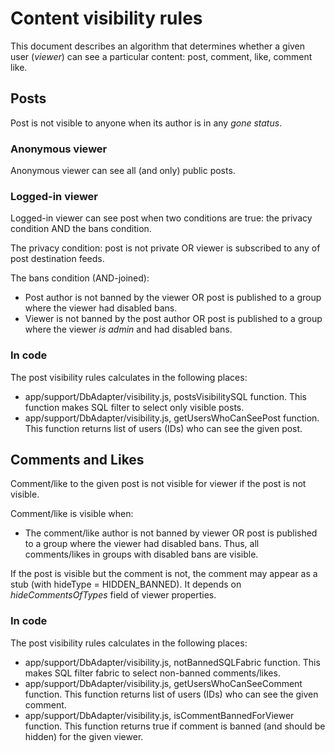 # Content visibility rules

This document describes an algorithm that determines whether a given user
(*viewer*) can see a particular content: post, comment, like, comment like.

## Posts

Post is not visible to anyone when its author is in any *gone status*.

### Anonymous viewer

Anonymous viewer can see all (and only) public posts.

### Logged-in viewer

Logged-in viewer can see post when two conditions are true: the privacy
condition AND the bans condition.

The privacy condition: post is not private OR viewer is subscribed to any of
post destination feeds.

The bans condition (AND-joined):
* Post author is not banned by the viewer OR post is published to a group where
  the viewer had disabled bans.
* Viewer is not banned by the post author OR post is published to a group where
  the viewer *is admin* and had disabled bans.

### In code
The post visibility rules calculates in the following places:
* app/support/DbAdapter/visibility.js, postsVisibilitySQL function. This
  function makes SQL filter to select only visible posts.
* app/support/DbAdapter/visibility.js, getUsersWhoCanSeePost function. This
  function returns list of users (IDs) who can see the given post.

## Comments and Likes

Comment/like to the given post is not visible for viewer if the post is not
visible.

Comment/like is visible when:
* The comment/like author is not banned by viewer OR post is published to a
group where the viewer had disabled bans. Thus, all comments/likes in groups
with disabled bans are visible.

If the post is visible but the comment is not, the comment may appear as a stub
(with hideType = HIDDEN_BANNED). It depends on *hideCommentsOfTypes* field of
viewer properties.

### In code
The post visibility rules calculates in the following places:
* app/support/DbAdapter/visibility.js, notBannedSQLFabric function. This makes
  SQL filter fabric to select non-banned comments/likes.
* app/support/DbAdapter/visibility.js, getUsersWhoCanSeeComment function. This
  function returns list of users (IDs) who can see the given comment.
* app/support/DbAdapter/visibility.js, isCommentBannedForViewer function. This
  function returns true if comment is banned (and should be hidden) for the
  given viewer.
